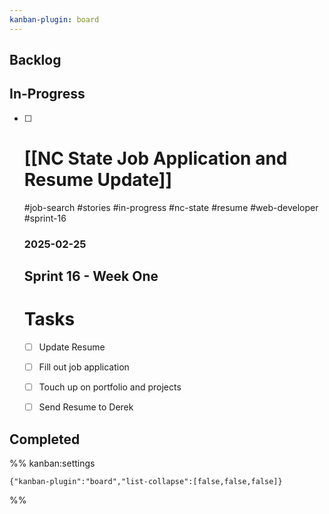 ```yaml
---
kanban-plugin: board
---
```


## Backlog



## In-Progress

- [ ] # [[NC State Job Application and Resume Update]]
	#job-search #stories #in-progress #nc-state #resume #web-developer #sprint-16 
	### 2025-02-25
	
	## Sprint 16 - Week One
	
	# Tasks
	- [ ] Update Resume
	- [ ] Fill out job application
	- [ ] Touch up on portfolio and projects
	- [ ] Send Resume to Derek


## Completed





%% kanban:settings
```
{"kanban-plugin":"board","list-collapse":[false,false,false]}
```
%%